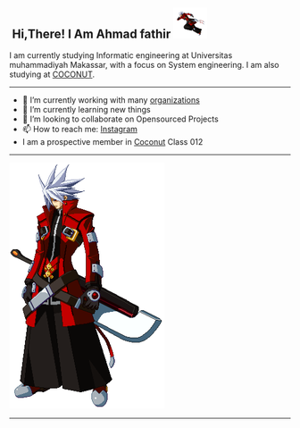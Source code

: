 <h2> <img src="" width="60" />
Hi,There! I Am Ahmad fathir 
<img src="https://github.com/AhmadFathir/AhmadFathir/blob/main/gif/Ragna%20the%20Bloodedge%20(BlazBlue)%20GIF%20Animations%20(5).gif" width="60"/></h2> 

I am currently studying Informatic engineering at Universitas muhammadiyah Makassar, with a focus on System engineering. I am also studying at [COCONUT](https://Coconut.or.id).<hr>


- 🔭 I’m currently working with many [organizations](https://coconut.or.id/contact)
- 🌱 I’m currently learning new things
- 👯 I’m looking to collaborate on Opensourced Projects
- 📫 How to reach me: [Instagram](https://www.instagram.com/ahmadfathir19/)
- I am a prospective member in [Coconut](https://Coconut.or.id) Class 012
<hr>
<img src="https://github.com/AhmadFathir/AhmadFathir/blob/main/gif/Ragna%20the%20Bloodedge%20(BlazBlue)%20GIF%20Animations.gif"/>
<hr>

